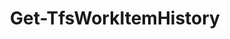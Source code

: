 ﻿---
title: Get-TfsWorkItemHistory
breadcrumbs: [ "WorkItem", "History" ]
parent: "WorkItem.History"
description: "Gets the history of changes of a work item. "
remarks: 
parameterSets: 
  "_All_": [  ] 
  "__AllParameterSets": 
parameters: 
inputs: 
outputs: 
  - type: "System.Management.Automation.PSCustomObject" 
    description: 
notes: 
relatedLinks: 
  - text: "Online Version:" 
    uri: "https://tfscmdlets.dev/docs/cmdlets/WorkItem/History/Get-TfsWorkItemHistory"
aliases: 
examples: 
---
